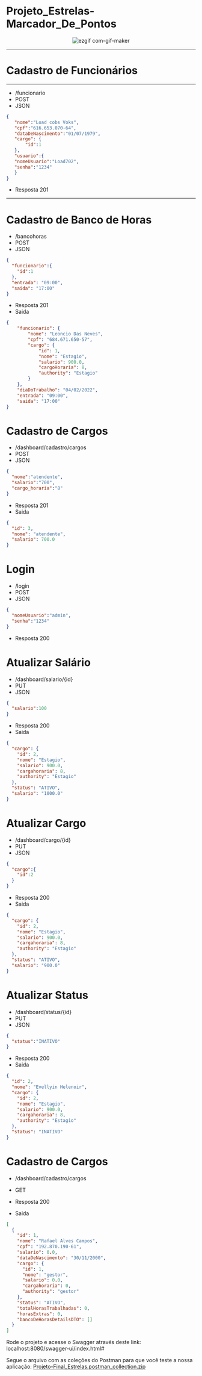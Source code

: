 # Projeto_Estrelas-Marcador_De_Pontos
<div align="center">
 
![ezgif com-gif-maker](https://user-images.githubusercontent.com/77360662/153928572-adecd44d-d296-40e4-867c-86b5d9f7ca71.gif)

</div>
 

<hr/>

# Cadastro de Funcionários
<hr/>

- /funcionario
- POST
- JSON

 ```json
{
    "nome":"Load cobs Voks",
    "cpf":"616.653.070-64",
    "dataDeNascimento":"01/07/1979",
    "cargo": {
        "id":1
    },
    "usuario":{
    "nomeUsuario":"Load702",
    "senha":"1234"
    }
}
```

- Resposta 201

<hr/>

# Cadastro de Banco de Horas

- /bancohoras
- POST
- JSON

```json
{
  "funcionario":{
    "id":1
  },
  "entrada": "09:00",
  "saida": "17:00"
}
```

- Resposta 201
- Saida
```json
{
    "funcionario": {
        "nome": "Leoncio Das Neves",
        "cpf": "684.671.650-57",
        "cargo": {
            "id": 1,
            "nome": "Estagio",
            "salario": 900.0,
            "cargoHoraria": 8,
            "authority": "Estagio"
        }
    },
    "diaDoTrabalho": "04/02/2022",
    "entrada": "09:00",
    "saida": "17:00"
}
```

# Cadastro de Cargos

- /dashboard/cadastro/cargos
- POST
- JSON

```json
{
  "nome":"atendente",
  "salario":"700",
  "cargo_horaria":"8"
}
```

- Resposta 201
- Saida
```json
{
  "id": 3,
  "nome": "atendente",
  "salario": 700.0
}
```

# Login

- /login
- POST
- JSON

```json
{
  "nomeUsuario":"admin",
  "senha":"1234"
}
```

- Resposta 200

# Atualizar Salário

- /dashboard/salario/{id}
- PUT
- JSON

```json
{
  "salario":100
}
```

- Resposta 200
- Saida
```json
{
  "cargo": {
    "id": 2,
    "nome": "Estagio",
    "salario": 900.0,
    "cargahoraria": 8,
    "authority": "Estagio"
  },
  "status": "ATIVO",
  "salario": "1000.0"
}
```

# Atualizar Cargo

- /dashboard/cargo/{id}
- PUT
- JSON

```json
{
  "cargo":{
    "id":2
  }
}
```

- Resposta 200
- Saida
```json
{
  "cargo": {
    "id": 2,
    "nome": "Estagio",
    "salario": 900.0,
    "cargahoraria": 8,
    "authority": "Estagio"
  },
  "status": "ATIVO",
  "salario": "900.0"
}
```

# Atualizar Status

- /dashboard/status/{id}
- PUT
- JSON

```json
{
  "status":"INATIVO"
}
```

- Resposta 200
- Saida
```json
{
  "id": 2,
  "nome": "Evellyin Helenoir",
  "cargo": {
    "id": 2,
    "nome": "Estagio",
    "salario": 900.0,
    "cargahoraria": 8,
    "authority": "Estagio"
  },
  "status": "INATIVO"
}
```

# Cadastro de Cargos

- /dashboard/cadastro/cargos
- GET

- Resposta 200
- Saida
```json
[
  {
    "id": 1,
    "nome": "Rafael Alves Campos",
    "cpf": "192.870.190-61",
    "salario": 0.0,
    "dataDeNascimento": "30/11/2000",
    "cargo": {
      "id": 1,
      "nome": "gestor",
      "salario": 0.0,
      "cargahoraria": 0,
      "authority": "gestor"
    },
    "status": "ATIVO",
    "totalHorasTrabalhadas": 0,
    "horasExtras": 0,
    "bancoDeHorasDetailsDTO": []
  }
]
```

Rode o projeto e acesse o Swagger através deste link:
localhost:8080/swagger-ui/index.html#

Segue o arquivo com as coleções do Postman para que você teste a nossa aplicação:
[Projeto-Final_Estrelas.postman_collection.zip](https://github.com/Point-Marker/Projeto_Estrelas-Marcador_De_Ponto-/files/8063113/Projeto-Final_Estrelas.postman_collection.zip)



